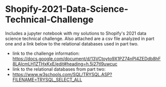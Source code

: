 # Shopify-2021-Data-Science-Technical-Challenge
Includes a jupyter notebook with my solutions to Shopify's 2021 data science technical challenge.
Also attached are a csv file analyzed in part one and a link below to the relational databases used in part two.
- link to the challenge information: https://docs.google.com/document/d/13VCtoyto9X1PZ74nPI4ZEDdb8hF8LAlcmLH1ZTHxKxE/edit#heading=h.5j27tl9uwcuc
- link to the relational databases from part two:
- https://www.w3schools.com/SQL/TRYSQL.ASP?FILENAME=TRYSQL_SELECT_ALL
